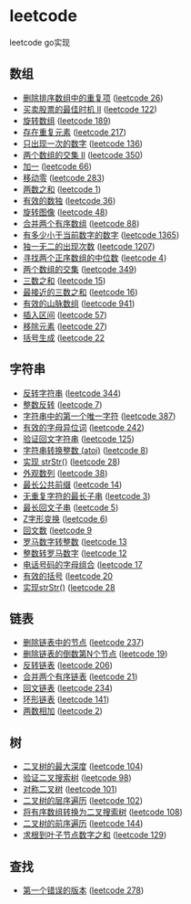 # leetcode
leetcode go实现

## 数组

- [删除排序数组中的重复项](https://github.com/forjoin92/leetcode/tree/master/array/q1) ([leetcode 26](https://leetcode-cn.com/problems/remove-duplicates-from-sorted-array/))
- [买卖股票的最佳时机 II](https://github.com/forjoin92/leetcode/tree/master/array/q2) ([leetcode 122](https://leetcode-cn.com/problems/best-time-to-buy-and-sell-stock-ii/))
- [旋转数组](https://github.com/forjoin92/leetcode/tree/master/array/q3) ([leetcode 189](https://leetcode-cn.com/problems/rotate-array/))
- [存在重复元素](https://github.com/forjoin92/leetcode/tree/master/array/q4) ([leetcode 217](https://leetcode-cn.com/problems/contains-duplicate/))
- [只出现一次的数字](https://github.com/forjoin92/leetcode/tree/master/array/q5) ([leetcode 136](https://leetcode-cn.com/problems/single-number/))
- [两个数组的交集 II](https://github.com/forjoin92/leetcode/tree/master/array/q6) ([leetcode 350](https://leetcode-cn.com/problems/intersection-of-two-arrays-ii/))
- [加一](https://github.com/forjoin92/leetcode/tree/master/array/q7) ([leetcode 66](https://leetcode-cn.com/problems/plus-one/))
- [移动零](https://github.com/forjoin92/leetcode/tree/master/array/q8) ([leetcode 283](https://leetcode-cn.com/problems/move-zeroes/))
- [两数之和](https://github.com/forjoin92/leetcode/tree/master/array/q9) ([leetcode 1](https://leetcode-cn.com/problems/two-sum/))
- [有效的数独](https://github.com/forjoin92/leetcode/tree/master/array/q10) ([leetcode 36](https://leetcode-cn.com/problems/valid-sudoku/))
- [旋转图像](https://github.com/forjoin92/leetcode/tree/master/array/q11) ([leetcode 48](https://leetcode-cn.com/problems/rotate-image/))
- [合并两个有序数组](https://github.com/forjoin92/leetcode/tree/master/array/q12) ([leetcode 88](https://leetcode-cn.com/problems/merge-sorted-array/))
- [有多少小于当前数字的数字](https://github.com/forjoin92/leetcode/tree/master/array/q13) ([leetcode 1365](https://leetcode-cn.com/problems/how-many-numbers-are-smaller-than-the-current-number/))
- [独一无二的出现次数](https://github.com/forjoin92/leetcode/tree/master/array/q14) ([leetcode 1207](https://leetcode-cn.com/problems/unique-number-of-occurrences/))
- [寻找两个正序数组的中位数](https://github.com/forjoin92/leetcode/tree/master/array/q15) ([leetcode 4](https://leetcode-cn.com/problems/median-of-two-sorted-arrays/))
- [两个数组的交集](https://github.com/forjoin92/leetcode/tree/master/array/q16) ([leetcode 349](https://leetcode-cn.com/problems/intersection-of-two-arrays/))
- [三数之和](https://github.com/forjoin92/leetcode/tree/master/array/q17) ([leetcode 15](https://leetcode-cn.com/problems/3sum/))
- [最接近的三数之和](https://github.com/forjoin92/leetcode/tree/master/array/q18) ([leetcode 16](https://leetcode-cn.com/problems/3sum-closest/))
- [有效的山脉数组](https://github.com/forjoin92/leetcode/tree/master/array/q19) ([leetcode 941](https://leetcode-cn.com/problems/valid-mountain-array/))
- [插入区间](https://github.com/forjoin92/leetcode/tree/master/array/q20) ([leetcode 57](https://leetcode-cn.com/problems/insert-interval/))
- [移除元素](https://github.com/forjoin92/leetcode/tree/master/array/q21) ([leetcode 27](https://leetcode-cn.com/problems/remove-element/))
- [括号生成](https://github.com/forjoin92/leetcode/tree/master/array/q22) ([leetcode 22](https://leetcode-cn.com/problems/generate-parentheses/)

## 字符串

- [反转字符串](https://github.com/forjoin92/leetcode/tree/master/string/q1) ([leetcode 344](https://leetcode-cn.com/problems/reverse-string/))
- [整数反转](https://github.com/forjoin92/leetcode/tree/master/string/q2) ([leetcode 7](https://leetcode-cn.com/problems/reverse-integer/))
- [字符串中的第一个唯一字符](https://github.com/forjoin92/leetcode/tree/master/string/q3) ([leetcode 387](https://leetcode-cn.com/problems/first-unique-character-in-a-string/))
- [有效的字母异位词](https://github.com/forjoin92/leetcode/tree/master/string/q4) ([leetcode 242](https://leetcode-cn.com/problems/valid-anagram/))
- [验证回文字符串](https://github.com/forjoin92/leetcode/tree/master/string/q5) ([leetcode 125](https://leetcode-cn.com/problems/valid-palindrome/))
- [字符串转换整数 (atoi)](https://github.com/forjoin92/leetcode/tree/master/string/q6) ([leetcode 8](https://leetcode-cn.com/problems/string-to-integer-atoi/))
- [实现 strStr()](https://github.com/forjoin92/leetcode/tree/master/string/q7) ([leetcode 28](https://leetcode-cn.com/problems/implement-strstr/))
- [外观数列](https://github.com/forjoin92/leetcode/tree/master/string/q8) ([leetcode 38](https://leetcode-cn.com/problems/count-and-say/))
- [最长公共前缀](https://github.com/forjoin92/leetcode/tree/master/string/q9) ([leetcode 14](https://leetcode-cn.com/problems/longest-common-prefix/))
- [无重复字符的最长子串](https://github.com/forjoin92/leetcode/tree/master/string/q10) ([leetcode 3](https://leetcode-cn.com/problems/longest-substring-without-repeating-characters/))
- [最长回文子串](https://github.com/forjoin92/leetcode/tree/master/string/q11) ([leetcode 5](https://leetcode-cn.com/problems/longest-palindromic-substring/))
- [Z字形变换](https://github.com/forjoin92/leetcode/tree/master/string/q12) ([leetcode 6](https://leetcode-cn.com/problems/zigzag-conversion/))
- [回文数](https://github.com/forjoin92/leetcode/tree/master/string/q13) ([leetcode 9](https://leetcode-cn.com/problems/palindrome-number/)
- [罗马数字转整数](https://github.com/forjoin92/leetcode/tree/master/string/q14) ([leetcode 13](https://leetcode-cn.com/problems/roman-to-integer/)
- [整数转罗马数字](https://github.com/forjoin92/leetcode/tree/master/string/q15) ([leetcode 12](https://leetcode-cn.com/problems/integer-to-roman/)
- [电话号码的字母组合](https://github.com/forjoin92/leetcode/tree/master/string/q16) ([leetcode 17](https://leetcode-cn.com/problems/letter-combinations-of-a-phone-number/)
- [有效的括号](https://github.com/forjoin92/leetcode/tree/master/string/q17) ([leetcode 20](https://leetcode-cn.com/problems/valid-parentheses/)
- [实现strStr()](https://github.com/forjoin92/leetcode/tree/master/string/q18) ([leetcode 28](https://leetcode-cn.com/problems/implement-strstr/submissions/)

## 链表

- [删除链表中的节点](https://github.com/forjoin92/leetcode/tree/master/linked_list/q1) ([leetcode 237](https://leetcode-cn.com/problems/delete-node-in-a-linked-list/))
- [删除链表的倒数第N个节点](https://github.com/forjoin92/leetcode/tree/master/linked_list/q2) ([leetcode 19](https://leetcode-cn.com/problems/remove-nth-node-from-end-of-list/))
- [反转链表](https://github.com/forjoin92/leetcode/tree/master/linked_list/q3) ([leetcode 206](https://leetcode-cn.com/problems/reverse-linked-list/))
- [合并两个有序链表](https://github.com/forjoin92/leetcode/tree/master/linked_list/q4) ([leetcode 21](https://leetcode-cn.com/problems/merge-two-sorted-lists/))
- [回文链表](https://github.com/forjoin92/leetcode/tree/master/linked_list/q5) ([leetcode 234](https://leetcode-cn.com/problems/palindrome-linked-list/))
- [环形链表](https://github.com/forjoin92/leetcode/tree/master/linked_list/q6) ([leetcode 141](https://leetcode-cn.com/problems/linked-list-cycle/))
- [两数相加](https://github.com/forjoin92/leetcode/tree/master/linked_list/q7) ([leetcode 2](https://leetcode-cn.com/problems/add-two-numbers/))

## 树

- [二叉树的最大深度](https://github.com/forjoin92/leetcode/tree/master/tree/q1) ([leetcode 104](https://leetcode-cn.com/problems/maximum-depth-of-binary-tree/))
- [验证二叉搜索树](https://github.com/forjoin92/leetcode/tree/master/tree/q2) ([leetcode 98](https://leetcode-cn.com/problems/validate-binary-search-tree/))
- [对称二叉树](https://github.com/forjoin92/leetcode/tree/master/tree/q3) ([leetcode 101](https://leetcode-cn.com/problems/symmetric-tree/))
- [二叉树的层序遍历](https://github.com/forjoin92/leetcode/tree/master/tree/q4) ([leetcode 102](https://leetcode-cn.com/problems/binary-tree-level-order-traversal/))
- [将有序数组转换为二叉搜索树](https://github.com/forjoin92/leetcode/tree/master/tree/q5) ([leetcode 108](https://leetcode-cn.com/problems/convert-sorted-array-to-binary-search-tree/))
- [二叉树的前序遍历](https://github.com/forjoin92/leetcode/tree/master/tree/q6) ([leetcode 144](https://leetcode-cn.com/problems/binary-tree-preorder-traversal/))
- [求根到叶子节点数字之和](https://github.com/forjoin92/leetcode/tree/master/tree/q7) ([leetcode 129](https://leetcode-cn.com/problems/sum-root-to-leaf-numbers/))

## 查找

- [第一个错误的版本](https://github.com/forjoin92/leetcode/tree/master/search/q1) ([leetcode 278](https://leetcode-cn.com/problems/first-bad-version/))
